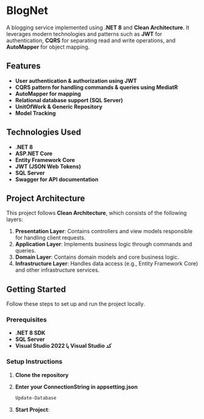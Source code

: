 # BlogNet

A blogging service implemented using **.NET 8** and **Clean Architecture**. It leverages modern technologies and patterns such as **JWT** for authentication, **CQRS** for separating read and write operations, and **AutoMapper** for object mapping.

## Features

- **User authentication & authorization using JWT**
- **CQRS pattern for handling commands & queries using MediatR**
- **AutoMapper for mapping**
- **Relational database support (SQL Server)**
- **UnitOfWork & Generic Repository**
- **Model Tracking**

## Technologies Used

- **.NET 8**
- **ASP.NET Core**
- **Entity Framework Core**
- **JWT (JSON Web Tokens)**
- **SQL Server**
- **Swagger for API documentation**

## Project Architecture

This project follows **Clean Architecture**, which consists of the following layers:

1. **Presentation Layer**: Contains controllers and view models responsible for handling client requests.
2. **Application Layer**: Implements business logic through commands and queries.
3. **Domain Layer**: Contains domain models and core business logic.
4. **Infrastructure Layer**: Handles data access (e.g., Entity Framework Core) and other infrastructure services.

## Getting Started

Follow these steps to set up and run the project locally.

### Prerequisites

- **.NET 8 SDK**
- **SQL Server**
- **Visual Studio 2022 یا Visual Studio کد**

### Setup Instructions

1. **Clone the repository**
2. **Enter your ConnectionString in appsetting.json**

   ```bash
   Update-Database
4. **Start Project**:
   
